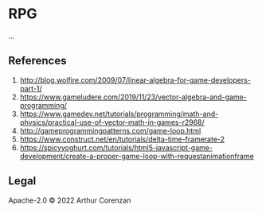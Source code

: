 # RPG

...

## References

1. http://blog.wolfire.com/2009/07/linear-algebra-for-game-developers-part-1/
2. https://www.gameludere.com/2019/11/23/vector-algebra-and-game-programming/
3. https://www.gamedev.net/tutorials/programming/math-and-physics/practical-use-of-vector-math-in-games-r2968/
4. http://gameprogrammingpatterns.com/game-loop.html
5. https://www.construct.net/en/tutorials/delta-time-framerate-2
6. https://spicyyoghurt.com/tutorials/html5-javascript-game-development/create-a-proper-game-loop-with-requestanimationframe

## Legal

Apache-2.0 ©️ 2022 Arthur Corenzan
